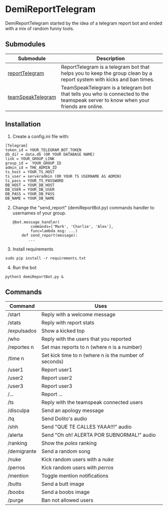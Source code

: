 # DemiReportTelegram
DemiReportTelegram started by the idea of a telegram report bot and ended with a mix of random funny tools.

## Submodules
Submodule | Description
--------- | -----------
[reportTelegram](https://github.com/jossalgon/reportTelegram) | ReportTelegram is a telegram bot that helps you to keep the group clean by a report system with kicks and ban times.
[teamSpeakTelegram](https://github.com/jossalgon/teamSpeakTelegram) | TeamSpeakTelegram is a telegram bot that tells you who is connected to the teamspeak server to know when your friends are online.

## Installation
1. Create a config.ini file with:

  ```
  [Telegram]
  token_id = YOUR_TELEGRAM_BOT_TOKEN
  db_dir = data.db (OR YOUR DATABASE NAME)
  link = YOUR_GROUP_LINK
  group_id =  YOUR_GROUP_ID
  admin_id = THE_ADMIN_ID
  ts_host = YOUR_TS_HOST
  ts_user = serveradmin (OR YOUR TS USERNAME AS ADMIN)
  ts_pass = YOUR_TS_PASSWORD
  DB_HOST = YOUR_DB_HOST
  DB_USER = YOUR_DB_USER
  DB_PASS = YOUR_DB_PASS
  DB_NAME = YOUR_DB_NAME
  ```

2. Change the "send_report" (demiReportBot.py) commands handler to usernames of your group.
    ```
    @bot.message_handler(
            commands=['Mark', 'Charlie', 'Alex'],
            func=lambda msg: ...)
        def send_report(message):
           ...
    ```

3. Install requirements
  ```
  sudo pip install -r requirements.txt
  ```

4. Run the bot
  ```
  python3 demiReportBot.py &
  ```

## Commands
Command | Uses
------- | -----
/start | Reply with a welcome message
/stats | Reply with report stats
/expulsados | Show a kicked top
/who | Reply with the users that you reported
/reportes n | Set max reports to n (where n is a number)
/time n | Set kick time to n (where n is the number of seconds)
/user1 | Report user1
/user2 | Report user2
/user3 | Report user3
/...   | Report ...
/ts | Reply with the teamspeak connected users
/disculpa | Send an apology message
/tq | Send Dolito's audio
/shh | Send "QUE TE CALLES YAAA!!!" audio
/alerta | Send "Oh oh! ALERTA POR SUBNORMAL!" audio
/ranking | Show the _poles_ ranking
/demigrante | Send a random song
/nuke | Kick random users with a _nuke_
/perros | Kick random users with _perros_
/mention | Toggle mention notifications
/butts | Send a butt image
/boobs | Send a boobs image
/purge | Ban not allowed users
